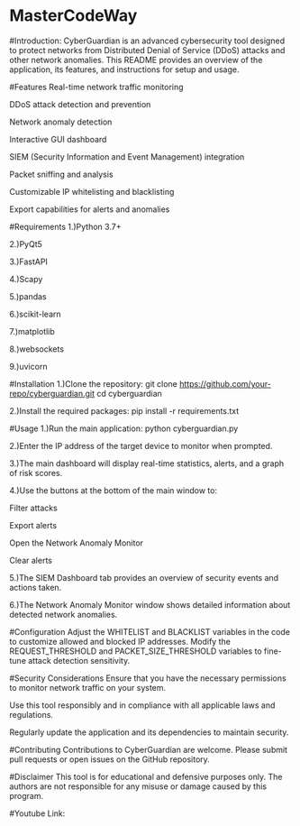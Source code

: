 # MasterCodeWay
#Introduction:
CyberGuardian is an advanced cybersecurity tool designed to protect networks from Distributed Denial of Service (DDoS) attacks and other network anomalies. This README provides an overview of the application, its features, and instructions for setup and usage.

#Features
Real-time network traffic monitoring

DDoS attack detection and prevention

Network anomaly detection

Interactive GUI dashboard

SIEM (Security Information and Event Management) integration

Packet sniffing and analysis

Customizable IP whitelisting and blacklisting

Export capabilities for alerts and anomalies


#Requirements
1.)Python 3.7+

2.)PyQt5

3.)FastAPI

4.)Scapy

5.)pandas

6.)scikit-learn

7.)matplotlib

8.)websockets

9.)uvicorn


#Installation
1.)Clone the repository:
git clone https://github.com/your-repo/cyberguardian.git
cd cyberguardian


2.)Install the required packages:
pip install -r requirements.txt


#Usage
1.)Run the main application:
python cyberguardian.py

2.)Enter the IP address of the target device to monitor when prompted.

3.)The main dashboard will display real-time statistics, alerts, and a graph of risk scores.

4.)Use the buttons at the bottom of the main window to:

Filter attacks

Export alerts

Open the Network Anomaly Monitor

Clear alerts

5.)The SIEM Dashboard tab provides an overview of security events and actions taken.

6.)The Network Anomaly Monitor window shows detailed information about detected network anomalies.


#Configuration
Adjust the WHITELIST and BLACKLIST variables in the code to customize allowed and blocked IP addresses.
Modify the REQUEST_THRESHOLD and PACKET_SIZE_THRESHOLD variables to fine-tune attack detection sensitivity.


#Security Considerations
Ensure that you have the necessary permissions to monitor network traffic on your system.

Use this tool responsibly and in compliance with all applicable laws and regulations.

Regularly update the application and its dependencies to maintain security.


#Contributing
Contributions to CyberGuardian are welcome. Please submit pull requests or open issues on the GitHub repository.

#Disclaimer
This tool is for educational and defensive purposes only. The authors are not responsible for any misuse or damage caused by this program.

#Youtube Link: 
